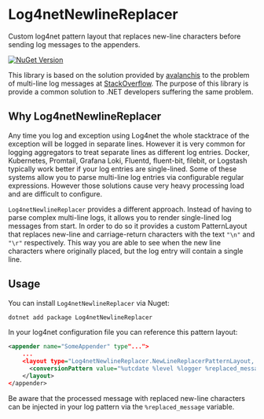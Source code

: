 # Log4netNewlineReplacer

Custom log4net pattern layout that replaces new-line characters before sending log messages to the appenders.

[![NuGet Version](https://buildstats.info/nuget/Log4netNewlineReplacer?includePreReleases=true)](https://www.nuget.org/packages/Log4netNewlineReplacer)

This library is based on the solution provided by [avalanchis](https://github.com/avalanchis) to the problem of multi-line log messages at [StackOverflow](https://stackoverflow.com/a/32256947). The purpose of this library is provide a common solution to .NET developers suffering the same problem.

## Why Log4netNewlineReplacer

Any time you log and exception using Log4net the whole stacktrace of the exception will be logged in separate lines. However it is very common for logging aggregators to treat separate lines as different log entries. Docker, Kubernetes, Promtail, Grafana Loki, Fluentd, fluent-bit, filebit, or Logstash typically work better if your log entries are single-lined. Some of these systems allow you to parse multi-line log entries via configurable regular expressions. However those solutions cause very heavy processing load and are difficult to configure.

`Log4netNewlineReplacer` provides a different approach. Instead of having to parse complex multi-line logs, it allows you to render single-lined log messages from start. In order to do so it provides a custom PatternLayout that replaces new-line and carriage-return characters with the text `"\n"` and `"\r"` respectively. This way you are able to see when the new line characters where originally placed, but the log entry will contain a single line.

## Usage

You can install `Log4netNewlineReplacer` via Nuget:

```bash
dotnet add package Log4netNewlineReplacer
```

In your log4net configuration file you can reference this pattern layout:

```xml
<appender name="SomeAppender" type"...">
    ...
    <layout type="Log4netNewlineReplacer.NewLineReplacerPatternLayout, log4net-newline-replacer">
      <conversionPattern value="%utcdate %level %logger %replaced_message %newline" />
    </layout>
</appender>
```

Be aware that the processed message with replaced new-line characters can be injected in your log pattern via the `%replaced_message` variable.

